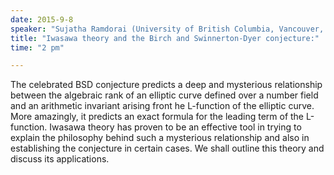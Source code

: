 ```yaml
---
date: 2015-9-8
speaker: "Sujatha Ramdorai (University of British Columbia, Vancouver, Canada)"
title: "Iwasawa theory and the Birch and Swinnerton-Dyer conjecture:"
time: "2 pm" 

---
```

The celebrated BSD conjecture predicts a deep and mysterious
relationship between the algebraic rank of an elliptic curve
defined over a number field and an arithmetic invariant arising
front he L-function of the elliptic curve. More amazingly, it
predicts an exact formula for the leading term of the L-function.
Iwasawa theory has proven to be an effective tool in trying to
explain the philosophy behind such a mysterious relationship and
also in establishing the conjecture in certain cases. We shall
outline this theory and discuss  its applications.
